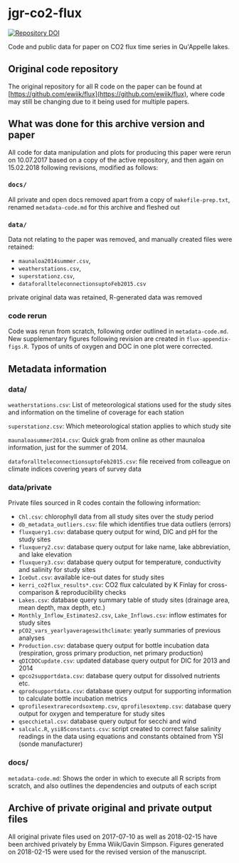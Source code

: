 # jgr-co2-flux

[![Repository DOI](https://zenodo.org/badge/125887868.svg)](https://zenodo.org/badge/latestdoi/125887868)

Code and public data for paper on CO2 flux time series in Qu'Appelle lakes.

## Original code repository

The original repository for all R code on the paper can be found at [https://github.com/ewiik/flux](https://github.com/ewiik/flux), where code may still be changing due to it being used for multiple papers.

## What was done for this archive version and paper

All code for data manipulation and plots for producing this paper were rerun on 10.07.2017 based on a copy of the active repository, and then again on 15.02.2018 following revisions, modified as follows:

### `docs/`

All private and open docs removed apart from a copy of `makefile-prep.txt`, renamed `metadata-code.md` for this archive and fleshed out

### `data/`

Data not relating to the paper was removed, and manually created
files were retained:

* `maunaloa2014summer.csv`,
* `weatherstations.csv`,
* `superstationz.csv`,
* `dataforallteleconnectionsuptoFeb2015.csv`

private original data was retained, R-generated data was removed

### code rerun
Code was rerun from scratch, following order outlined in `metadata-code.md`. New supplementary figures following revision are created in `flux-appendix-figs.R`. Typos of units of oxygen and DOC in one plot were corrected.

## Metadata information

### data/

`weatherstations.csv`: List of meteorological stations used for the
study sites and information on the timeline of coverage for each station

`superstationz.csv`: Which meteorological station applies to which study site

`maunaloasummer2014.csv`: Quick grab from online as other maunaloa information,
just for the summer of 2014.

`dataforallteleconnectionsuptoFeb2015.csv`: file received from colleague
	on climate indices covering years of survey data

### data/private
Private files sourced in R codes contain the following information:

* `Chl.csv`: chlorophyll data from all study sites over the study period
* `db_metadata_outliers.csv`: file which identifies true data outliers (errors)
* `fluxquery1.csv`: database query output for wind, DIC and pH for the study sites
* `fluxquery2.csv`: database query output for lake name, lake abbreviation, and lake elevation
* `fluxquery3.csv`: database query output for temperature, conductivity and salinity for
	study sites
* `IceOut.csv`: available ice-out dates for study sites
* `kerri_co2flux_results*.csv`: CO2 flux calculated by K Finlay for cross-comparison &
	reproducibility checks
* `Lakes.csv`: database query summary table of study sites (drainage area,
	mean depth, max depth, etc.)
* `Monthly_Inflow_Estimates2.csv`, `Lake_Inflows.csv`: inflow estimates for study sites
* `pCO2_vars_yearlyaverageswithclimate`: yearly summaries of previous analyses
* `Production.csv`: database query output for bottle incubation data (respiration,
	gross primary production, net primary production)
* `qDICDOCupdate.csv`: updated database query output for DIC for 2013 and 2014
* `qpco2supportdata.csv`: database query output for dissolved nutrients etc.
* `qprodsupportdata.csv`: database query output for supporting information to calculate
	bottle incubation metrics
* `qprofilesextrarecordsoxtemp.csv`, `qprofilesoxtemp.csv`: database query output for oxygen
	and temperature for study sites
* `qsecchietal.csv`: database query output for secchi and wind
* `salcalc.R`, `ysi85constants.csv`: script created to correct false salinity readings in the data using
	equations and constants obtained from YSI (sonde manufacturer)

### docs/

`metadata-code.md`: Shows the order in which to execute all R scripts from scratch,
and also outlines the dependencies and outputs of each script

## Archive of private original and private output files

All original private files used on 2017-07-10 as well as 2018-02-15 have been archived privately by Emma Wiik/Gavin Simpson. Figures generated on 2018-02-15 were used for the revised version of the manuscript.


